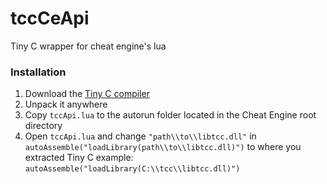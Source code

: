 # tccCeApi
Tiny C wrapper for cheat engine's lua

### Installation
 1. Download the [Tiny C compiler](http://download.savannah.gnu.org/releases/tinycc/)
 2. Unpack it anywhere
 3. Copy `tccApi.lua` to the autorun folder located in the Cheat Engine root directory
 4. Open `tccApi.lua` and change `"path\\to\\libtcc.dll"` in `autoAssemble("loadLibrary(path\\to\\libtcc.dll)")` to where you extracted Tiny C
example: `autoAssemble("loadLibrary(C:\\tcc\\libtcc.dll)")`
